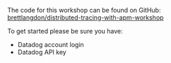 The code for this workshop can be found on GitHub:
[brettlangdon/distributed-tracing-with-apm-workshop](https://github.com/brettlangdon/distributed-tracing-with-apm-workshop)

To get started please be sure you have:

- Datadog account login
- Datadog API key

